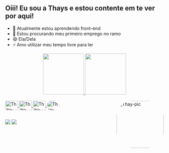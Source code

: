 ## Oiii! Eu sou a Thays e estou contente em te ver por aqui!

<!--
**Jatkamprek/Jatkamprek** is a ✨ _special_ ✨ repository because its `README.md` (this file) appears on your GitHub profile.

Here are some ideas to get you started: 
-->

- 🌱 Atualmente estou aprendendo front-end
- 🤔 Estou procurando meu primeiro emprego no ramo
- 😄 Ela/Dela
- ⚡ Amo utilizar meu tempo livre para ler

<div align="center">
  <a href="https://github.com/Jatkamprek">
  <img height="130em" src="https://github-readme-stats.vercel.app/api?username=Jatkamprek&show_icons=true&theme=dark&include_all_commits=true&count_private=true"/>
  <img height="130em" src="https://github-readme-stats.vercel.app/api/top-langs/?username=Jatkamprek&layout=compact&langs_count=7&theme=dark"/>
</div>

<div style="display: inline_block"><br>
  <img align="center" alt="Thay-HTML" height="30" width="40" src="https://cdn.jsdelivr.net/gh/devicons/devicon/icons/html5/html5-original.svg" />
  <img align="center" alt="Thay-CSS" height="30" width="40" src="https://cdn.jsdelivr.net/gh/devicons/devicon/icons/css3/css3-original.svg" />
  <img align="center" alt="Thay-Csharp" height="30" width="40" src="https://cdn.jsdelivr.net/gh/devicons/devicon/icons/csharp/csharp-original.svg" />
  <img align="center" alt="Thay-Python" height="30" width="40" style="border-radius:50px;" src="https://cdn.jsdelivr.net/gh/devicons/devicon/icons/python/python-original.svg" />
  <a href="https://picasion.com/"><img align="right" style="border-radius:50px;" src="https://i.picasion.com/pic92/33239b93b36b1cdc1897f3a598d2c583.gif" height="150"  alt="Thay-pic" /></a><br/>
</div>
  
  ##
<div>
  <a href="https://www.instagram.com/jatkamprek" target="_blank"><img src="https://img.shields.io/badge/-Instagram-%23E4405F?style=for-the-badge&logo=instagram&logoColor=white" target="_blank"></a>
 	<a href="https://www.linkedin.com/in/thays-henriques-dos-santos-88570b1b5/" target="_blank"><img src="https://img.shields.io/badge/-LinkedIn-%230077B5?style=for-the-badge&logo=linkedin&logoColor=white" target="_blank"></a> 
  
</div>
